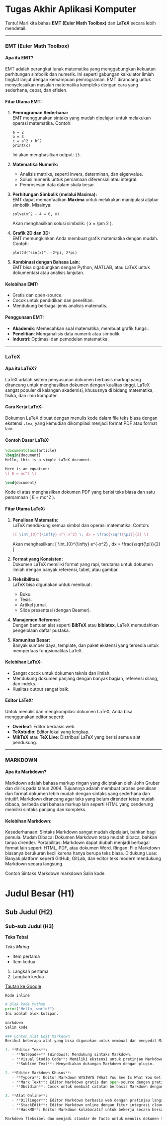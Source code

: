 # Tugas Akhir Aplikasi Komputer
Tentu! Mari kita bahas **EMT (Euler Math Toolbox)** dan **LaTeX** secara lebih mendetail.  

---

### **EMT (Euler Math Toolbox)**

#### **Apa itu EMT?**
EMT adalah perangkat lunak matematika yang menggabungkan kekuatan perhitungan simbolik dan numerik. Ini seperti gabungan kalkulator ilmiah tingkat lanjut dengan kemampuan pemrograman. EMT dirancang untuk menyelesaikan masalah matematika kompleks dengan cara yang sederhana, cepat, dan efisien.

#### **Fitur Utama EMT:**
1. **Pemrograman Sederhana:**  
   EMT menggunakan sintaks yang mudah dipelajari untuk melakukan operasi matematika. Contoh:
   ```em
   a = 2
   b = 3
   c = a^2 + b^2
   print(c)
   ```
   Ini akan menghasilkan output: `13`.

2. **Matematika Numerik:**  
   - Analisis matriks, seperti invers, determinan, dan eigenvalue.  
   - Solusi numerik untuk persamaan diferensial atau integral.
   - Pemrosesan data dalam skala besar.

3. **Perhitungan Simbolik (melalui Maxima):**  
   EMT dapat memanfaatkan **Maxima** untuk melakukan manipulasi aljabar simbolik. Misalnya:
   ```em
   solve(x^2 - 4 = 0, x)
   ```
   Akan menghasilkan solusi simbolik: \( x = \pm 2 \).

4. **Grafik 2D dan 3D:**  
   EMT memungkinkan Anda membuat grafik matematika dengan mudah. Contoh:
   ```em
   plot2d("sin(x)", -2*pi, 2*pi)
   ```

5. **Kombinasi dengan Bahasa Lain:**  
   EMT bisa digabungkan dengan Python, MATLAB, atau LaTeX untuk dokumentasi atau analisis lanjutan.

#### **Kelebihan EMT:**
- Gratis dan open-source.
- Cocok untuk pendidikan dan penelitian.
- Mendukung berbagai jenis analisis matematis.

#### **Penggunaan EMT:**
- **Akademik**: Memecahkan soal matematika, membuat grafik fungsi.
- **Penelitian**: Menganalisis data numerik atau simbolik.
- **Industri**: Optimasi dan pemodelan matematika.

---

### **LaTeX**

#### **Apa itu LaTeX?**
LaTeX adalah sistem penyusunan dokumen berbasis markup yang dirancang untuk menghasilkan dokumen dengan kualitas tinggi. LaTeX sangat populer di kalangan akademisi, khususnya di bidang matematika, fisika, dan ilmu komputer.

#### **Cara Kerja LaTeX:**
Dokumen LaTeX dibuat dengan menulis kode dalam file teks biasa dengan ekstensi `.tex`, yang kemudian dikompilasi menjadi format PDF atau format lain.  

#### **Contoh Dasar LaTeX:**
```latex
\documentclass{article}
\begin{document}
Hello, this is a simple LaTeX document.

Here is an equation: 
\[ E = mc^2 \]

\end{document}
```
Kode di atas menghasilkan dokumen PDF yang berisi teks biasa dan satu persamaan \( E = mc^2 \).

#### **Fitur Utama LaTeX:**
1. **Penulisan Matematis:**  
   LaTeX mendukung semua simbol dan operasi matematika. Contoh:
   ```latex
   \[ \int_{0}^{\infty} e^{-x^2} \, dx = \frac{\sqrt{\pi}}{2} \]
   ```
   Akan menghasilkan:
   \[
   \int_{0}^{\infty} e^{-x^2} \, dx = \frac{\sqrt{\pi}}{2}
   \]

2. **Format yang Konsisten:**  
   Dokumen LaTeX memiliki format yang rapi, terutama untuk dokumen ilmiah dengan banyak referensi, tabel, atau gambar.

3. **Fleksibilitas:**  
   LaTeX bisa digunakan untuk membuat:
   - Buku.
   - Tesis.
   - Artikel jurnal.
   - Slide presentasi (dengan Beamer).

4. **Manajemen Referensi:**  
   Dengan bantuan alat seperti **BibTeX** atau **biblatex**, LaTeX memudahkan pengelolaan daftar pustaka.

5. **Komunitas Besar:**  
   Banyak sumber daya, template, dan paket ekstensi yang tersedia untuk memperluas fungsionalitas LaTeX.

#### **Kelebihan LaTeX:**
- Sangat cocok untuk dokumen teknis dan ilmiah.
- Mendukung dokumen panjang dengan banyak bagian, referensi silang, dan indeks.
- Kualitas output sangat baik.

#### **Editor LaTeX:**
Untuk menulis dan mengkompilasi dokumen LaTeX, Anda bisa menggunakan editor seperti:
- **Overleaf**: Editor berbasis web.
- **TeXstudio**: Editor lokal yang lengkap.
- **MikTeX** atau **TeX Live**: Distribusi LaTeX yang berisi semua alat pendukung.

---
### **MARKDOWN**
#### **Apa itu Markdown?**
Markdown adalah bahasa markup ringan yang diciptakan oleh John Gruber dan dirilis pada tahun 2004. Tujuannya adalah membuat proses penulisan dan format dokumen lebih mudah dengan sintaks yang sederhana dan intuitif. Markdown dirancang agar teks yang belum dirender tetap mudah dibaca, berbeda dari bahasa markup lain seperti HTML yang cenderung memiliki sintaks panjang dan kompleks.

#### **Kelebihan Markdown:**
Kesederhanaan: Sintaks Markdown sangat mudah dipelajari, bahkan bagi pemula.
Mudah Dibaca: Dokumen Markdown tetap mudah dibaca, bahkan tanpa dirender.
Portabilitas: Markdown dapat diubah menjadi berbagai format lain seperti HTML, PDF, atau dokumen Word.
Ringan: File Markdown biasanya berukuran kecil karena hanya berupa teks biasa.
Didukung Luas: Banyak platform seperti GitHub, GitLab, dan editor teks modern mendukung Markdown secara langsung.

Contoh Sintaks Markdown
markdown
Salin kode
# Judul Besar (H1)
## Sub Judul (H2)
### Sub-sub Judul (H3)

**Teks Tebal**

*Teks Miring*

- Item pertama
- Item kedua

1. Langkah pertama
2. Langkah kedua

[Tautan ke Google](https://www.google.com)

`Kode inline`

```python
# Blok kode Python
print("Hello, world!")
Ini adalah blok kutipan.

markdown
Salin kode

### Contoh Alat Edit Markdown
Berikut beberapa alat yang bisa digunakan untuk membuat dan mengedit Markdown:

1. **Editor Teks**:
   - **Notepad++** (Windows): Mendukung sintaks Markdown.
   - **Visual Studio Code**: Memiliki ekstensi untuk pratinjau Markdown secara langsung.
   - **Sublime Text**: Menyediakan dukungan Markdown dengan plugin.

2. **Editor Markdown Khusus**:
   - **Typora**: Editor Markdown WYSIWYG (What You See Is What You Get) populer.
   - **Mark Text**: Editor Markdown gratis dan open-source dengan pratinjau langsung.
   - **Obsidian**: Cocok untuk membuat catatan berbasis Markdown dengan fitur pengelolaan graf.

3. **Alat Online**:
   - **Dillinger**: Editor Markdown berbasis web dengan pratinjau langsung.
   - **StackEdit**: Editor Markdown online dengan fitur integrasi cloud.
   - **HackMD**: Editor Markdown kolaboratif untuk bekerja secara bersama-sama.

Markdown fleksibel dan menjadi standar de facto untuk menulis dokumen teks sederhana dengan struktur yang rapi dan konsisten.
